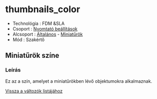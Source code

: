 # thumbnails\_color

* Technológia : FDM &SLA
* Csoport :  [Nyomtató beállítások](../../../konfig/printer_settings)
* Alcsoport : [Általános](../../../konfig/printer_settings#általános) - [Miniatűrök](../../../konfig/printer_settings#miniatűrök)
* Mód : Szakértő

## Miniatűrök színe

### Leírás

Ez az a szín, amelyet a miniatűrökben lévő objektumokra alkalmaznak.

[Vissza a változók listájához](../../variable_list)

